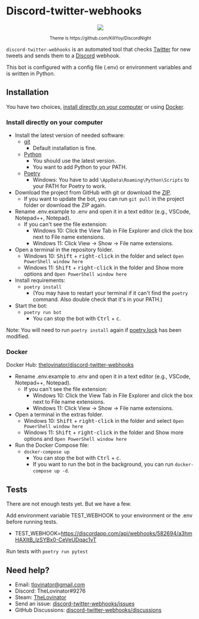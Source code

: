 # Discord-twitter-webhooks

<p align="center">
  <img src="https://raw.githubusercontent.com/TheLovinator1/discord-twitter-webhooks/master/Bot.png"/>
</p>

<p align="center"><sup> Theme is https://github.com/KillYoy/DiscordNight <sup></p>

`discord-twitter-webhooks` is an automated tool that checks [Twitter](https://twitter.com) for new tweets and sends them to a [Discord](https://discord.com/) webhook.

This bot is configured with a config file (.env) or environment variables and is written in Python.

## Installation

You have two choices, [install directly on your computer](#Install-directly-on-your-computer) or using [Docker](https://hub.docker.com/r/thelovinator/discord-twitter-webhooks).

### Install directly on your computer

- Install the latest version of needed software:
  - [git](https://git-scm.com/)
    - Default installation is fine.
  - [Python](https://www.python.org/)
    - You should use the latest version.
    - You want to add Python to your PATH.
  - [Poetry](https://python-poetry.org/docs/master/#installation)
    - Windows: You have to add `\AppData\Roaming\Python\Scripts` to your PATH for Poetry to work.
- Download the project from GitHub with git or download the [ZIP](https://github.com/TheLovinator1/discord-twitter-webhooks/archive/refs/heads/master.zip).
  - If you want to update the bot, you can run `git pull` in the project folder or download the ZIP again.
- Rename .env.example to .env and open it in a text editor (e.g., VSCode, Notepad++, Notepad).
  - If you can't see the file extension:
    - Windows 10: Click the View Tab in File Explorer and click the box next to File name extensions.
    - Windows 11: Click View -> Show -> File name extensions.
- Open a terminal in the repository folder.
  - Windows 10: <kbd>Shift</kbd> + <kbd>right-click</kbd> in the folder and select `Open PowerShell window here`
  - Windows 11: <kbd>Shift</kbd> + <kbd>right-click</kbd> in the folder and Show more options and `Open PowerShell window here`
- Install requirements:
  - `poetry install`
    - (You may have to restart your terminal if it can't find the `poetry` command. Also double check that it's in your PATH.)
- Start the bot:
  - `poetry run bot`
    - You can stop the bot with <kbd>Ctrl</kbd> + <kbd>c</kbd>.

Note: You will need to run `poetry install` again if [poetry.lock](poetry.lock) has been modified.

### Docker

Docker Hub: [thelovinator/discord-twitter-webhooks](https://hub.docker.com/r/thelovinator/discord-twitter-webhooks)

- Rename .env.example to .env and open it in a text editor (e.g., VSCode, Notepad++, Notepad).
  - If you can't see the file extension:
    - Windows 10: Click the View Tab in File Explorer and click the box next to File name extensions.
    - Windows 11: Click View -> Show -> File name extensions.
- Open a terminal in the extras folder.
  - Windows 10: <kbd>Shift</kbd> + <kbd>right-click</kbd> in the folder and select `Open PowerShell window here`
  - Windows 11: <kbd>Shift</kbd> + <kbd>right-click</kbd> in the folder and Show more options and `Open PowerShell window here`
- Run the Docker Compose file:
  - `docker-compose up`
    - You can stop the bot with <kbd>Ctrl</kbd> + <kbd>c</kbd>.
    - If you want to run the bot in the background, you can run `docker-compose up -d`.

## Tests

There are not enough tests yet. But we have a few.

Add environment variable TEST_WEBHOOK to your environment or the .env before running tests.

- TEST_WEBHOOK=https://discordapp.com/api/webhooks/582694/a3hmHAXItB_lzSYBx0-CeVeUDqac1vT

Run tests with `poetry run pytest`

## Need help?

- Email: [tlovinator@gmail.com](mailto:tlovinator@gmail.com)
- Discord: TheLovinator#9276
- Steam: [TheLovinator](https://steamcommunity.com/id/TheLovinator/)
- Send an issue: [discord-twitter-webhooks/issues](https://github.com/TheLovinator1/discord-twitter-webhooks/issues)
- GitHub Discussions: [discord-twitter-webhooks/discussions](https://github.com/TheLovinator1/discord-twitter-webhooks/discussions)
